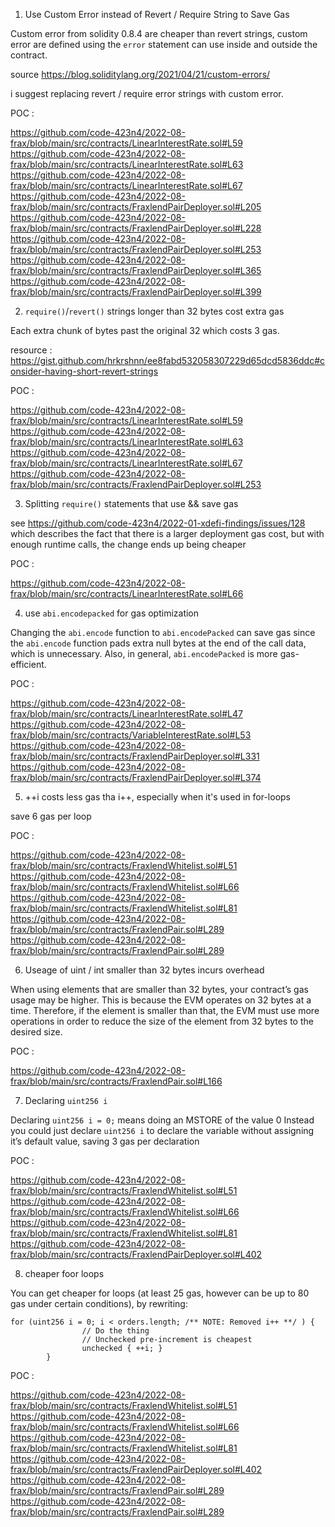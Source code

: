 1. Use Custom Error instead of Revert / Require String to Save Gas

Custom error from solidity 0.8.4 are cheaper than revert strings, custom error are defined using the `error` statement can use inside and outside the contract.

source https://blog.soliditylang.org/2021/04/21/custom-errors/

i suggest replacing revert / require error strings with custom error.

POC :

https://github.com/code-423n4/2022-08-frax/blob/main/src/contracts/LinearInterestRate.sol#L59
https://github.com/code-423n4/2022-08-frax/blob/main/src/contracts/LinearInterestRate.sol#L63
https://github.com/code-423n4/2022-08-frax/blob/main/src/contracts/LinearInterestRate.sol#L67
https://github.com/code-423n4/2022-08-frax/blob/main/src/contracts/FraxlendPairDeployer.sol#L205
https://github.com/code-423n4/2022-08-frax/blob/main/src/contracts/FraxlendPairDeployer.sol#L228
https://github.com/code-423n4/2022-08-frax/blob/main/src/contracts/FraxlendPairDeployer.sol#L253
https://github.com/code-423n4/2022-08-frax/blob/main/src/contracts/FraxlendPairDeployer.sol#L365
https://github.com/code-423n4/2022-08-frax/blob/main/src/contracts/FraxlendPairDeployer.sol#L399

2. `require()`/`revert()` strings longer than 32 bytes cost extra gas

Each extra chunk of bytes past the original 32 which costs 3 gas.

resource : https://gist.github.com/hrkrshnn/ee8fabd532058307229d65dcd5836ddc#consider-having-short-revert-strings

POC :

https://github.com/code-423n4/2022-08-frax/blob/main/src/contracts/LinearInterestRate.sol#L59
https://github.com/code-423n4/2022-08-frax/blob/main/src/contracts/LinearInterestRate.sol#L63
https://github.com/code-423n4/2022-08-frax/blob/main/src/contracts/LinearInterestRate.sol#L67
https://github.com/code-423n4/2022-08-frax/blob/main/src/contracts/FraxlendPairDeployer.sol#L253

3. Splitting `require()` statements that use && save gas

see https://github.com/code-423n4/2022-01-xdefi-findings/issues/128 which describes the fact that there is a larger deployment gas cost, but with enough runtime calls, the change ends up being cheaper

POC :

https://github.com/code-423n4/2022-08-frax/blob/main/src/contracts/LinearInterestRate.sol#L66

4. use `abi.encodepacked` for gas optimization

Changing the `abi.encode` function to `abi.encodePacked` can save gas since the `abi.encode` function pads extra null bytes at the end of the call data, which is unnecessary. Also, in general, `abi.encodePacked` is more gas-efficient.

POC :

https://github.com/code-423n4/2022-08-frax/blob/main/src/contracts/LinearInterestRate.sol#L47
https://github.com/code-423n4/2022-08-frax/blob/main/src/contracts/VariableInterestRate.sol#L53
https://github.com/code-423n4/2022-08-frax/blob/main/src/contracts/FraxlendPairDeployer.sol#L331
https://github.com/code-423n4/2022-08-frax/blob/main/src/contracts/FraxlendPairDeployer.sol#L374

5. ++i costs less gas tha i++, especially when it's used in for-loops

save 6 gas per loop

POC :

https://github.com/code-423n4/2022-08-frax/blob/main/src/contracts/FraxlendWhitelist.sol#L51
https://github.com/code-423n4/2022-08-frax/blob/main/src/contracts/FraxlendWhitelist.sol#L66
https://github.com/code-423n4/2022-08-frax/blob/main/src/contracts/FraxlendWhitelist.sol#L81
https://github.com/code-423n4/2022-08-frax/blob/main/src/contracts/FraxlendPair.sol#L289
https://github.com/code-423n4/2022-08-frax/blob/main/src/contracts/FraxlendPair.sol#L289

6. Useage of uint / int smaller than 32 bytes incurs overhead

When using elements that are smaller than 32 bytes, your contract’s gas usage may be higher. This is because the EVM operates on 32 bytes at a time. Therefore, if the element is smaller than that, the EVM must use more operations in order to reduce the size of the element from 32 bytes to the desired size.

POC :

https://github.com/code-423n4/2022-08-frax/blob/main/src/contracts/FraxlendPair.sol#L166

7. Declaring `uint256 i`

Declaring `uint256 i = 0;` means doing an MSTORE of the value 0 Instead you could just declare `uint256 i` to declare the variable without assigning it’s default value, saving 3 gas per declaration

POC :

https://github.com/code-423n4/2022-08-frax/blob/main/src/contracts/FraxlendWhitelist.sol#L51
https://github.com/code-423n4/2022-08-frax/blob/main/src/contracts/FraxlendWhitelist.sol#L66
https://github.com/code-423n4/2022-08-frax/blob/main/src/contracts/FraxlendWhitelist.sol#L81
https://github.com/code-423n4/2022-08-frax/blob/main/src/contracts/FraxlendPairDeployer.sol#L402

8. cheaper foor loops

You can get cheaper for loops (at least 25 gas, however can be up to 80 gas under certain conditions), by rewriting:

```
for (uint256 i = 0; i < orders.length; /** NOTE: Removed i++ **/ ) {
                // Do the thing
                // Unchecked pre-increment is cheapest
                unchecked { ++i; }
        }     
```

POC :

https://github.com/code-423n4/2022-08-frax/blob/main/src/contracts/FraxlendWhitelist.sol#L51
https://github.com/code-423n4/2022-08-frax/blob/main/src/contracts/FraxlendWhitelist.sol#L66
https://github.com/code-423n4/2022-08-frax/blob/main/src/contracts/FraxlendWhitelist.sol#L81
https://github.com/code-423n4/2022-08-frax/blob/main/src/contracts/FraxlendPairDeployer.sol#L402
https://github.com/code-423n4/2022-08-frax/blob/main/src/contracts/FraxlendPair.sol#L289
https://github.com/code-423n4/2022-08-frax/blob/main/src/contracts/FraxlendPair.sol#L289

